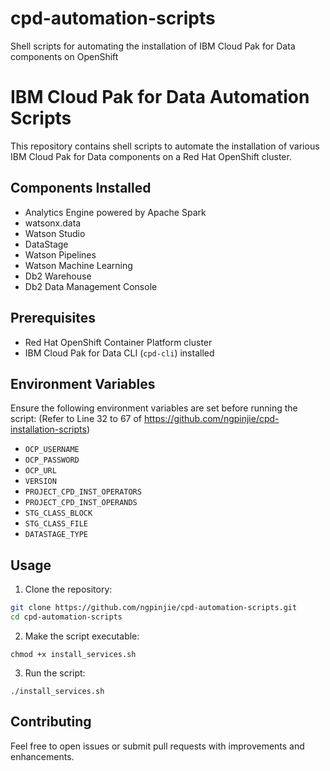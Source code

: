 # cpd-automation-scripts
Shell scripts for automating the installation of IBM Cloud Pak for Data components on OpenShift

# IBM Cloud Pak for Data Automation Scripts

This repository contains shell scripts to automate the installation of various IBM Cloud Pak for Data components on a Red Hat OpenShift cluster.

## Components Installed
- Analytics Engine powered by Apache Spark
- watsonx.data
- Watson Studio
- DataStage
- Watson Pipelines
- Watson Machine Learning
- Db2 Warehouse
- Db2 Data Management Console

## Prerequisites
- Red Hat OpenShift Container Platform cluster
- IBM Cloud Pak for Data CLI (`cpd-cli`) installed

## Environment Variables
Ensure the following environment variables are set before running the script: (Refer to Line 32 to 67 of https://github.com/ngpinjie/cpd-installation-scripts)
- `OCP_USERNAME`
- `OCP_PASSWORD`
- `OCP_URL`
- `VERSION`
- `PROJECT_CPD_INST_OPERATORS`
- `PROJECT_CPD_INST_OPERANDS`
- `STG_CLASS_BLOCK`
- `STG_CLASS_FILE`
- `DATASTAGE_TYPE`

## Usage
1. Clone the repository:
```sh
git clone https://github.com/ngpinjie/cpd-automation-scripts.git
cd cpd-automation-scripts
```
   
2. Make the script executable:
```
chmod +x install_services.sh
```

3. Run the script:
```
./install_services.sh
```

## Contributing
Feel free to open issues or submit pull requests with improvements and enhancements.
